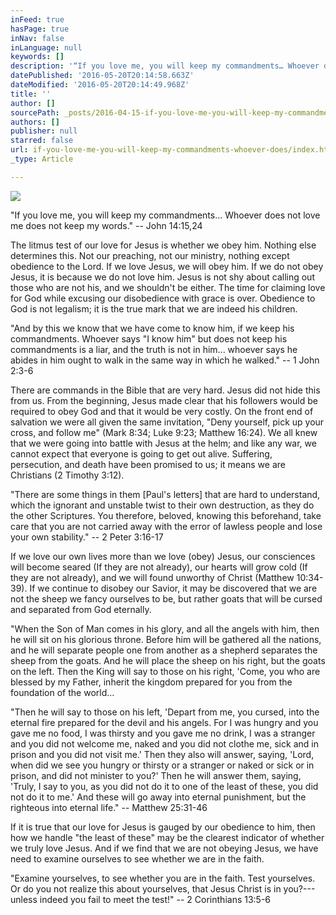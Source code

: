 ```yaml
---
inFeed: true
hasPage: true
inNav: false
inLanguage: null
keywords: []
description: '“If you love me, you will keep my commandments… Whoever does not love me does not keep my words.” – John 14:15,24'
datePublished: '2016-05-20T20:14:58.663Z'
dateModified: '2016-05-20T20:14:49.968Z'
title: ''
author: []
sourcePath: _posts/2016-04-15-if-you-love-me-you-will-keep-my-commandments-whoever-does.md
authors: []
publisher: null
starred: false
url: if-you-love-me-you-will-keep-my-commandments-whoever-does/index.html
_type: Article

---
```

![](https://the-grid-user-content.s3-us-west-2.amazonaws.com/cf4dd38f-72d3-4388-8143-e14e06aea8f3.jpg)

"If you love me, you will keep my commandments... Whoever does not love me does not keep my words." -- John 14:15,24

The litmus test of our love for Jesus is whether we obey him. Nothing else determines this. Not our preaching, not our ministry, nothing except obedience to the Lord. If we love Jesus, we will obey him. If we do not obey Jesus, it is because we do not love him. Jesus is not shy about calling out those who are not his, and we shouldn't be either. The time for claiming love for God while excusing our disobedience with grace is over. Obedience to God is not legalism; it is the true mark that we are indeed his children.

"And by this we know that we have come to know him, if we keep his commandments. Whoever says "I know him" but does not keep his commandments is a liar, and the truth is not in him... whoever says he abides in him ought to walk in the same way in which he walked." -- 1 John 2:3-6

There are commands in the Bible that are very hard. Jesus did not hide this from us. From the beginning, Jesus made clear that his followers would be required to obey God and that it would be very costly. On the front end of salvation we were all given the same invitation, "Deny yourself, pick up your cross, and follow me" (Mark 8:34; Luke 9:23; Matthew 16:24). We all knew that we were going into battle with Jesus at the helm; and like any war, we cannot expect that everyone is going to get out alive. Suffering, persecution, and death have been promised to us; it means we are Christians (2 Timothy 3:12).

"There are some things in them \[Paul's letters\] that are hard to understand, which the ignorant and unstable twist to their own destruction, as they do the other Scriptures. You therefore, beloved, knowing this beforehand, take care that you are not carried away with the error of lawless people and lose your own stability." -- 2 Peter 3:16-17

If we love our own lives more than we love (obey) Jesus, our consciences will become seared (If they are not already), our hearts will grow cold (If they are not already), and we will found unworthy of Christ (Matthew 10:34-39). If we continue to disobey our Savior, it may be discovered that we are not the sheep we fancy ourselves to be, but rather goats that will be cursed and separated from God eternally.

"When the Son of Man comes in his glory, and all the angels with him, then he will sit on his glorious throne. Before him will be gathered all the nations, and he will separate people one from another as a shepherd separates the sheep from the goats. And he will place the sheep on his right, but the goats on the left. Then the King will say to those on his right, 'Come, you who are blessed by my Father, inherit the kingdom prepared for you from the foundation of the world...

"Then he will say to those on his left, 'Depart from me, you cursed, into the eternal fire prepared for the devil and his angels. For I was hungry and you gave me no food, I was thirsty and you gave me no drink, I was a stranger and you did not welcome me, naked and you did not clothe me, sick and in prison and you did not visit me.' Then they also will answer, saying, 'Lord, when did we see you hungry or thirsty or a stranger or naked or sick or in prison, and did not minister to you?' Then he will answer them, saying, 'Truly, I say to you, as you did not do it to one of the least of these, you did not do it to me.' And these will go away into eternal punishment, but the righteous into eternal life." -- Matthew 25:31-46

If it is true that our love for Jesus is gauged by our obedience to him, then how we handle "the least of these" may be the clearest indicator of whether we truly love Jesus. And if we find that we are not obeying Jesus, we have need to examine ourselves to see whether we are in the faith.

"Examine yourselves, to see whether you are in the faith. Test yourselves. Or do you not realize this about yourselves, that Jesus Christ is in you?---unless indeed you fail to meet the test!" -- 2 Corinthians 13:5-6